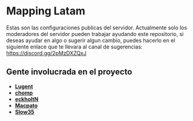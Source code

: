 # Mapping Latam
Estas son las configuraciones publicas del servidor.
Actualmente solo los moderadores del servidor pueden trabajar ayudando este repositorio, si deseas ayudar en algo o sugerir algun cambio, puedes hacerlo en el siguiente enlace que te llevara al canal de sugerencias:
https://discord.gg/2pMzDXZQxJ

## Gente involucrada en el proyecto

- [**Lugent**](https://github.com/Lugent)
- [**chomp**](https://github.com/feliS317)
- [**eckholtN**](https://github.com/eckholtN)
- [**Macpato**](https://github.com/macpato231)
- [**Slow35**](https://github.com/Slow35)
